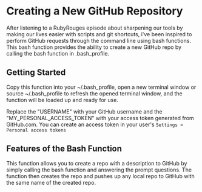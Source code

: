# Creating a New GitHub Repository
After listening to a RubyRouges episode about sharpening our tools by making our lives easier with scripts and git shortcuts, i've been inspired to perform GitHub requests through the command line using bash functions. This bash function provides the ability to create a new GitHub repo by calling the bash function in .bash_profile. 

## Getting Started

Copy this function into your ~/.bash_profile, open a new terminal window or source ~/.bash_profile to refresh the opened terminal window, and the function will be loaded up and ready for use.

Replace the "USERNAME" with your GitHub username and the "MY_PERSONAL_ACCESS_TOKEN" with your access token generated from GitHub.com. You can create an access token in your user's `Settings > Personal access tokens`

## Features of the Bash Function

This function allows you to create a repo with a description to GitHub by simply calling the bash function and answering the prompt questions. The function then creates the repo and pushes up any local repo to GitHub with the same name of the created repo. 





